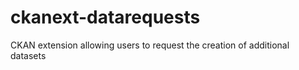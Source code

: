 # ckanext-datarequests
CKAN extension allowing users to request the creation of additional datasets

